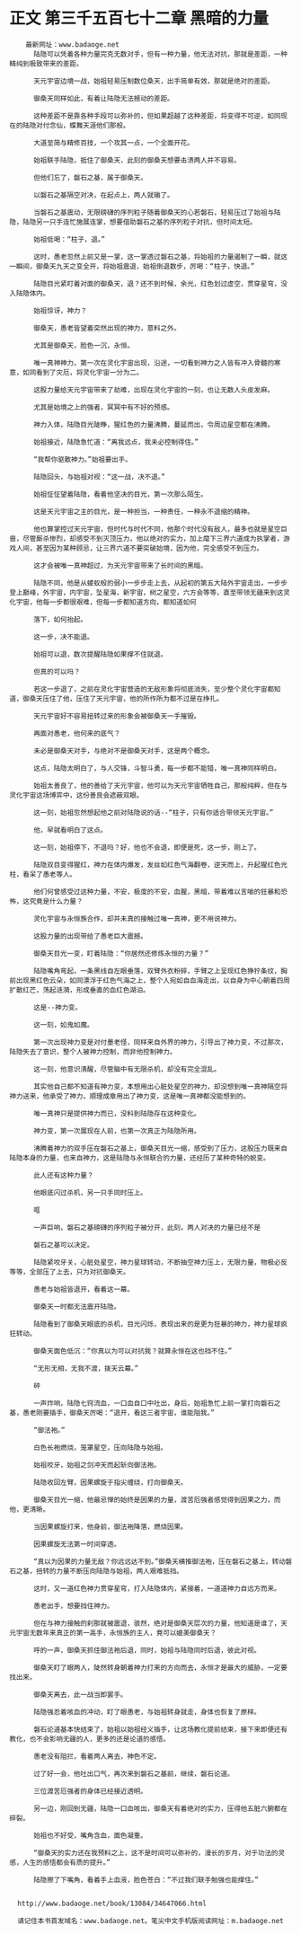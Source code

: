 # 正文 第三千五百七十二章 黑暗的力量
        最新网址：www.badaoge.net
          陆隐可以凭着各种力量完克无数对手，但有一种力量，他无法对抗，那就是差距，一种精纯到极致带来的差距。
      
          天元宇宙边境一战，始祖轻易压制数位桑天，出手简单有效，那就是绝对的差距。
      
          御桑天同样如此，有着让陆隐无法撼动的差距。
      
          这种差距不是靠各种手段可以弥补的，但如果超越了这种差距，将变得不可逆，如同现在的陆隐对付念仙，蝶舞天涯他们那般。
      
          大道至简与精修百技，一个攻其一点，一个全面开花。
      
          始祖联手陆隐，抵住了御桑天，此刻的御桑天想要击溃两人并不容易。
      
          但他们忘了，磐石之基，属于御桑天。
      
          以磐石之基隔空对决，在起点上，两人就输了。
      
          当磐石之基震动，无限磅礴的序列粒子随着御桑天的心若磐石，轻易压过了始祖与陆隐，陆隐另一只手连忙施展连掌，想要借助磐石之基的序列粒子对抗，但时间太短。
      
          始祖低喝：“柱子，退。”
      
          这时，愚老忽然上前又是一掌，这一掌透过磐石之基，将始祖的力量遏制了一瞬，就这一瞬间，御桑天九天之变全开，将始祖震退，始祖倒退数步，厉喝：“柱子，快退。”
      
          陆隐目光紧盯着对面的御桑天，退？还不到时候，余光，红色划过虚空，贯穿星穹，没入陆隐体内。
      
          始祖惊讶，神力？
      
          御桑天，愚老皆望着突然出现的神力，意料之外。
      
          尤其是御桑天，脸色一沉，永恒。
      
          唯一真神神力，第一次在灵化宇宙出现，沿途，一切看到神力之人皆有冲入骨髓的寒意，如同看到了灾厄，将灵化宇宙一分为二。
      
          这股力量给天元宇宙带来了劫难，出现在灵化宇宙的一刻，也让无数人头皮发麻。
      
          尤其是始境之上的强者，冥冥中有不好的预感。
      
          神力入体，陆隐目光陡睁，猩红色的力量沸腾，蔓延而出，令周边星空都在沸腾。
      
          始祖接近，陆隐急忙道：“离我远点，我未必控制得住。”
      
          “我帮你驱散神力。”始祖要出手。
      
          陆隐回头，与始祖对视：“这一战，决不退。”
      
          始祖怔怔望着陆隐，看着他坚决的目光，第一次那么陌生。
      
          这是天元宇宙之主的目光，是一种担当，一种责任，一种永不退缩的精神。
      
          他也算掌控过天元宇宙，但时代与时代不同，他那个时代没有敌人，最多也就是星空巨兽，尽管厮杀惨烈，却感受不到灭顶压力，他以绝对的实力，加上麾下三界六道成为执掌者，游戏人间，甚至因为某种顾忌，让三界六道不要突破始境，因为他，完全感受不到压力。
      
          这才会被唯一真神超过，为天元宇宙带来了长时间的黑暗。
      
          陆隐不同，他是从蝼蚁般的弱小一步步走上去，从起初的第五大陆外宇宙走出，一步步登上巅峰，外宇宙，内宇宙，坠星海，新宇宙，树之星空，六方会等等，直至带领无疆来到这灵化宇宙，他每一步都很艰难，但每一步都知道方向，都知道如何
      
          落下，如何抬起。
      
          这一步，决不能退。
      
          始祖可以退，数次提醒陆隐如果撑不住就退。
      
          但真的可以吗？
      
          若这一步退了，之前在灵化宇宙营造的无敌形象将彻底消失，至少整个灵化宇宙都知道，御桑天压住了他，压住了天元宇宙，他的所作所为都不过是在挣扎。
      
          天元宇宙好不容易扭转过来的形象会被御桑天一手摧毁。
      
          再面对愚老，他何来的底气？
      
          未必是御桑天对手，与绝对不是御桑天对手，这是两个概念。
      
          这点，陆隐太明白了，与人交锋，斗智斗勇，每一步都不能错，唯一真神同样明白。
      
          始祖太善良了，他的善给了天元宇宙，他可以为天元宇宙牺牲自己，那般纯粹，但在与灵化宇宙这场博弈中，这份善良会遮蔽双眼。
      
          这一刻，始祖忽然想起他之前对陆隐说的话--“柱子，只有你适合带领天元宇宙。”
      
          他，早就看明白了这点。
      
          这一刻，始祖停下，不退吗？好，他也不会退，即便是死，这一步，刚上了。
      
          陆隐双目变得猩红，神力在体内爆发，发丝如红色气海翻卷，逆天而上，升起猩红色光柱，看呆了愚老等人。
      
          他们何曾感受过这种力量，不安，极度的不安，血腥，黑暗，带着难以言喻的狂暴和恐怖，这究竟是什么力量？
      
          灵化宇宙与永恒族合作，却并未真的接触过唯一真神，更不用说神力。
      
          这股力量的出现带给了愚老巨大震撼。
      
          御桑天目光一变，盯着陆隐：“你居然还修炼永恒的力量？”
      
          陆隐嘴角弯起，一条黑线自左眼垂落，双臂外衣粉碎，手臂之上呈现红色狰狞条纹，胸前出现黑红色云朵，如同漂浮于红色气海之上，整个人宛如自血海走出，以自身为中心朝着四周扩散红芒，荡起涟漪，形成垂直的血红色湖泊。
      
          这是--神力变。
      
          这一刻，如鬼如魔。
      
          第一次出现神力变是对付墨老怪，同样来自外界的神力，引导出了神力变，不过那次，陆隐失去了意识，整个人被神力控制，而非他控制神力。
      
          这一刻，他意识清醒，尽管脑中有无限杀机，却没有完全混乱。
      
          其实他自己都不知道有神力变，本想用出心脏处星空的神力，却没想到唯一真神隔空将神力送来，他承受了神力，顺理成章用出了神力变，这是唯一真神都没能想到的。
      
          唯一真神只是提供神力而已，没料到陆隐存在这种变化。
      
          神力变，第一次展现在人前，也第一次真正为陆隐所用。
      
          沸腾着神力的双手压在磐石之基上，御桑天目光一缩，感受到了压力，这股压力既来自陆隐本身的力量，也来自神力，这是陆隐与永恒联合的力量，还经历了某种奇特的蜕变。
      
          此人还有这种力量？
      
          他眼底闪过杀机，另一只手同时压上。
      
          哐
      
          一声巨响，磐石之基磅礴的序列粒子被分开，此刻，两人对决的力量已经不是
      
          磐石之基可以决定。
      
          陆隐紧咬牙关，心脏处星空，神力星球转动，不断抽空神力压上，无限力量，物极必反等等，全部压了上去，只为对抗御桑天。
      
          愚老与始祖皆退开，看着这一幕。
      
          御桑天一时都无法震开陆隐。
      
          陆隐看到了御桑天眼底的杀机，目光闪烁，表现出来的是更为狂暴的神力，神力星球疯狂转动。
      
          御桑天面色低沉：“你真以为可以对抗我？就算永恒在这也挡不住。”
      
          “无形无相，无我不渡，拨天云幕。”
      
          砰
      
          一声炸响，陆隐七窍流血，一口血自口中吐出，身后，始祖急忙上前一掌打向磐石之基，愚老刚要插手，御桑天厉喝：“退开，看这三者宇宙，谁能阻我。”
      
          “御法袍。”
      
          白色长袍燃烧，笼罩星空，压向陆隐与始祖。
      
          始祖咬牙，始祖之剑冲天而起斩向御法袍。
      
          陆隐收回左臂，因果螺旋于指尖缠绕，打向御桑天。
      
          御桑天目光一缩，他最忌惮的始终是因果的力量，渡苦厄强者感觉得到因果之力，而他，更清晰。
      
          当因果螺旋打来，他身前，御法袍降落，燃烧因果。
      
          因果螺旋无法第一时间穿透。
      
          “真以为因果的力量无敌？你远远达不到。”御桑天横推御法袍，压在磐石之基上，转动磐石之基，扭转的力量不断压向陆隐与始祖，两人艰难抵挡。
      
          这时，又一道红色神力贯穿星穹，打入陆隐体内，紧接着，一道道神力自远方而来。
      
          愚老出手，想要挡住神力。
      
          但在与神力接触的刹那就被震退，骇然，绝对是御桑天层次的力量，他知道是谁了，天元宇宙无数年来真正的第一高手，永恒族的主人，竟可以媲美御桑天？
      
          呼的一声，御桑天抓住御法袍后退，同时，始祖与陆隐同时后退，彼此对视。
      
          御桑天盯了眼两人，陡然转身朝着神力打来的方向而去，永恒才是最大的威胁，一定要找出来。
      
          御桑天离去，此一战当即罢手。
      
          陆隐强忍着咳血的冲动，盯了眼愚老，与始祖转身就走，身体也恢复了原样。
      
          磐石论道基本快结束了，始祖以始祖经义插手，让这场教化提前结束，接下来即便还有教化，也不会影响无疆的人，更多的还是论道的感悟。
      
          愚老没有阻拦，看着两人离去，神色不定。
      
          过了好一会，他吐出口气，再次来到磐石之基前，继续，磐石论道。
      
          三位渡苦厄强者的身体已经接近透明。
      
          另一边，刚回到无疆，陆隐一口血咳出，御桑天有着绝对的实力，压得他五脏六腑都在碎裂。
      
          始祖也不好受，嘴角含血，面色凝重。
      
          “御桑天的实力还在我预料之上，这不是时间可以弥补的，漫长的岁月，对于功法的灵感，人生的感悟都会有质的提升。”
      
          陆隐擦了下嘴角，看着手上血液，脸色苍白：“不过我们联手勉强也能撑住。”
      
      
      http://www.badaoge.net/book/13084/34647066.html
      
      请记住本书首发域名：www.badaoge.net。笔尖中文手机版阅读网址：m.badaoge.net